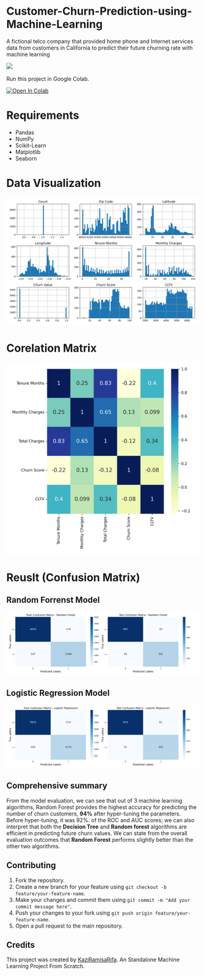 # Customer-Churn-Prediction-using-Machine-Learning
A fictional telco company that provided home phone and Internet services data  from customers in California  to predict their future churning rate with machine learning

<img src="https://atrium.ai/wp-content/uploads/2021/07/What-stops-customer-churn-Having-a-centralized-data-hub-does-and-heres-why.jpeg" />

Run this project in Google Colab.

<a target="_blank" href="https://colab.research.google.com/github/https://colab.research.google.com/drive/1SPGflw2zxkKzVcB_GK75khHFiwYczD4O?usp=sharing">
  <img src="https://colab.research.google.com/assets/colab-badge.svg" alt="Open In Colab"/>
</a>


# Requirements 
- Pandas
- NumPy
- Scikit-Learn
- Matplotlib
- Seaborn

# Data Visualization 
![Image](images/Attribute_histogram_plots.png)

# Corelation Matrix 
![Corelation](images/correlation.png)


# Reuslt (Confusion Matrix)

## Random Forrenst Model 
![Corelation](images/Random_Forest_cm.png)

## Logistic Regression Model

![Corelation](images/Logistic_Regression_cm.png)

## Comprehensive summary 

From the model evaluation, we can see that out of 3 machine learning algorithms, Random Forest provides the highest accuracy for predicting the number of churn customers, **94%** after hyper-tuning the parameters. Before hyper-tuning, it was 92%. of the ROC and AUC scores; we can also interpret that both the **Decision Tree** and **Random forest** algorithms are efficient in predicting future churn values. We can state from the overall evaluation outcomes that **Random Forest** performs slightly better than the other two algorithms.

## Contributing

1. Fork the repository.
2. Create a new branch for your feature using `git checkout -b feature/your-feature-name`.
3. Make your changes and commit them using `git commit -m "Add your commit message here"`.
4. Push your changes to your fork using `git push origin feature/your-feature-name`.
5. Open a pull request to the main repository.

## Credits

This project was created by [KaziRamisaRifa](https://github.com/kaziramisarifa). An Standalone Machine Learning Project From Scratch.
